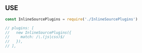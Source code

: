 <!--
 * @Date: 2022-05-20 15:33:51
 * @LastEditors: 水光 wanli.zhang@perfma.com
 * @LastEditTime: 2022-05-20 15:35:56
 * @FilePath: /Users/zhangwanli/code/InlineSourcePlugin/ReadMe.md
-->
## USE

``` javascript
const InlineSourcePlugins = require('./InlineSourcePlugins')

// plugins: [
//   new InlineSourcePlugins({
//     match: /\.(js|css)$/
//   }),
// ],
```